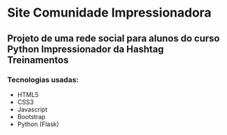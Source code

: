 # Site Comunidade Impressionadora
## Projeto de uma rede social para alunos do curso Python Impressionador da Hashtag Treinamentos

### Tecnologias usadas:
- HTML5
- CSS3
- Javascript
- Bootstrap
- Python (Flask)
